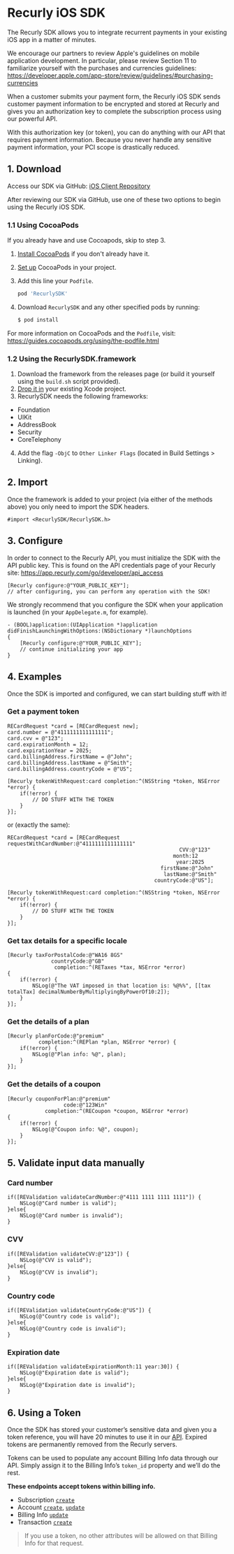 # Recurly iOS SDK

The Recurly SDK allows you to integrate recurrent payments in your existing iOS app in a matter of minutes.

We encourage our partners to review Apple's guidelines on mobile application development. In particular, please review Section 11 to familiarize yourself with the purchases and currencies guidelines: <https://developer.apple.com/app-store/review/guidelines/#purchasing-currencies>

When a customer submits your payment form, the Recurly iOS SDK sends customer payment information to be encrypted and stored at Recurly and gives you an authorization key to complete the subscription process using our powerful API.

With this authorization key (or token), you can do anything with our API that requires payment information. Because you never handle any sensitive payment information, your PCI scope is drastically reduced.

## 1. Download

Access our SDK via GitHub: [iOS Client Repository](https://github.com/recurly/recurly-client-ios)

After reviewing our SDK via GitHub, use one of these two options to begin using the Recurly iOS SDK.

### 1.1 Using CocoaPods
If you already have and use Cocoapods, skip to step 3.

1. [Install CocoaPods](https://guides.cocoapods.org/using/getting-started.html) if you don't already have it.  
2. [Set up](https://guides.cocoapods.org/using/using-cocoapods.html) CocoaPods in your project.
3. Add this line your `Podfile`.

	```ruby
	pod 'RecurlySDK'
	```
4. Download `RecurlySDK` and any other specified pods by running:

	```bash
	$ pod install
	```

For more information on CocoaPods and the `Podfile`, visit: <https://guides.cocoapods.org/using/the-podfile.html>


### 1.2 Using the RecurlySDK.framework
1. Download the framework from the releases page (or build it yourself using the `build.sh` script provided).
2. [Drop it in](https://developer.apple.com/library/ios/recipes/xcode_help-structure_navigator/articles/Adding_a_Framework.html) your existing Xcode project.
3. RecurlySDK needs the following frameworks:
  - Foundation
  - UIKit
  - AddressBook
  - Security
  - CoreTelephony

4. Add the flag `-ObjC` to `Other Linker Flags` (located in Build Settings > Linking).


## 2. Import
Once the framework is added to your project (via either of the methods above) you only need to import the SDK headers.

```obj-c
#import <RecurlySDK/RecurlySDK.h>
```

## 3. Configure
In order to connect to the Recurly API, you must initialize the SDK with the API public key. This is found on the API credentials page of your Recurly site: <https://app.recurly.com/go/developer/api_access>

```obj-c
[Recurly configure:@"YOUR_PUBLIC_KEY"];
// after configuring, you can perform any operation with the SDK!
```

We strongly recommend that you configure the SDK when your application is launched (in your `AppDelegate.m`, for example).

```obj-c
- (BOOL)application:(UIApplication *)application didFinishLaunchingWithOptions:(NSDictionary *)launchOptions
{
    [Recurly configure:@"YOUR_PUBLIC_KEY"];
    // continue initializing your app
}    
```

## 4. Examples
Once the SDK is imported and configured, we can start building stuff with it!
### Get a payment token

```obj-c
RECardRequest *card = [RECardRequest new];
card.number = @"4111111111111111";
card.cvv = @"123";
card.expirationMonth = 12;
card.expirationYear = 2025;
card.billingAddress.firstName = @"John";
card.billingAddress.lastName = @"Smith";
card.billingAddress.countryCode = @"US";

[Recurly tokenWithRequest:card completion:^(NSString *token, NSError *error) {
    if(!error) {
        // DO STUFF WITH THE TOKEN
    }
}];
```

or (exactly the same):

```obj-c
RECardRequest *card = [RECardRequest requestWithCardNumber:@"4111111111111111"
                                                       CVV:@"123"
                                                     month:12
                                                      year:2025
                                                 firstName:@"John"
                                                  lastName:@"Smith"
                                               countryCode:@"US"];

[Recurly tokenWithRequest:card completion:^(NSString *token, NSError *error) {
    if(!error) {
        // DO STUFF WITH THE TOKEN
    }
}];
```


### Get tax details for a specific locale

```obj-c
[Recurly taxForPostalCode:@"WA16 8GS"
              countryCode:@"GB"
               completion:^(RETaxes *tax, NSError *error)
{
    if(!error) {
        NSLog(@"The VAT imposed in that location is: %@%%", [[tax totalTax] decimalNumberByMultiplyingByPowerOf10:2]);
    }
}];
```

### Get the details of a plan

```obj-c
[Recurly planForCode:@"premium"
          completion:^(REPlan *plan, NSError *error) {
    if(!error) {
        NSLog(@"Plan info: %@", plan);
    }
}];
```

### Get the details of a coupon

```obj-c
[Recurly couponForPlan:@"premium"
                  code:@"123Win"
            completion:^(RECoupon *coupon, NSError *error)
{
    if(!error) {
        NSLog(@"Coupon info: %@", coupon);
    }
}];
```

## 5. Validate input data manually

### Card number

```obj-c
if([REValidation validateCardNumber:@"4111 1111 1111 1111"]) {
    NSLog(@"Card number is valid");
}else{
    NSLog(@"Card number is invalid");
}
```

### CVV

```obj-c
if([REValidation validateCVV:@"123"]) {
    NSLog(@"CVV is valid");
}else{
    NSLog(@"CVV is invalid");
}
```


### Country code

```obj-c
if([REValidation validateCountryCode:@"US"]) {
    NSLog(@"Country code is valid");
}else{
    NSLog(@"Country code is invalid");
}
```


### Expiration date

```obj-c
if([REValidation validateExpirationMonth:11 year:30]) {
    NSLog(@"Expiration date is valid");
}else{
    NSLog(@"Expiration date is invalid");
}
```

## 6. Using a Token

Once the SDK has stored your customer’s sensitive data and given you a token reference, you will have 20 minutes to use it in our [API](https://dev.recurly.com/). Expired tokens are permanently removed from the Recurly servers.

Tokens can be used to populate any account Billing Info data through our API. Simply assign it to the Billing Info’s `token_id` property and we’ll do the rest.

**These endpoints accept tokens within billing info.**

* Subscription [`create`](https://dev.recurly.com/docs/create-subscription)
* Account [`create`](https://dev.recurly.com/docs/create-an-account), [`update`](https://dev.recurly.com/docs/update-account)
* Billing Info [`update`](https://dev.recurly.com/docs/update-an-accounts-billing-info-token)
* Transaction [`create`](https://dev.recurly.com/docs/create-transaction)

> If you use a token, no other attributes will be allowed on that Billing Info for that request.
